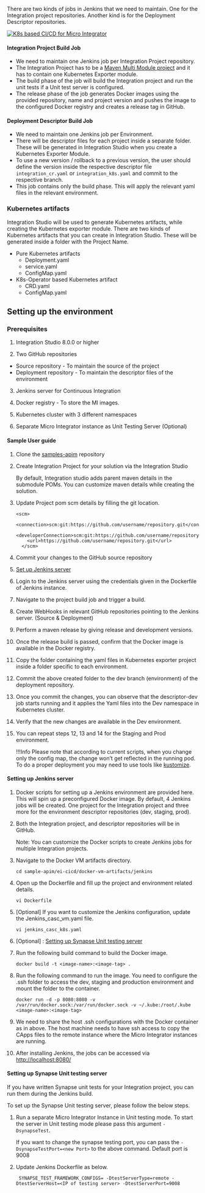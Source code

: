 There are two kinds of jobs in Jenkins that we need to maintain. One for the Integration project repositories. Another kind is for the Deployment Descriptor repositories. 

[![K8s based CI/CD for Micro Integrator]({{base_path}}/assets/img/deploy/mi-cicd-k8s.png)]({{base_path}}/assets/img/deploy/mi-cicd-k8s.png)

#### Integration Project Build Job
- We need to maintain one Jenkins job per Integration Project repository.
- The Integration Project has to be a [Maven Multi Module project]({{base_path}}/develop/create-integration-project/#maven-multi-module-projects) and it has to contain one Kubernetes Exporter module. 
- The build phase of the job will build the Integration project and run the unit tests if a Unit test server is configured.
- The release phase of the job generates Docker images using the provided repository, name and project version and pushes the image to the configured Docker registry and creates a release tag in GitHub.

#### Deployment Descriptor Build Job
- We need to maintain one Jenkins job per Environment.
- There will be descriptor files for each project inside a separate folder. These will be generated in Integration Studio when you create a Kubernetes Exporter Module.
- To use a new version / rollback to a previous version, the user should define the version inside the respective descriptor file `integration_cr.yaml` or `integration_k8s.yaml` and commit to the respective branch.
- This job contains only the build phase. This will apply the relevant yaml files in the relevant environment.

### Kubernetes artifacts
Integration Studio will be used to generate Kubernetes artifacts, while creating the Kubernetes exporter module. There are two kinds of Kubernetes artifacts that you can create in Integration Studio. 
These will be generated inside a folder with the Project Name.

*   Pure Kubernetes artifacts 
    *   Deployment.yaml
    *   service.yaml
    *   ConfigMap.yaml
*   K8s-Operator based Kubernetes artifact 
    *   CRD.yaml
    *   ConfigMap.yaml


## Setting up the environment

### Prerequisites

1. Integration Studio 8.0.0 or higher

2. Two GitHub repositories 

*   Source repository - To maintain the source of the project
*   Deployment repository - To maintain the descriptor files of the environment

3. Jenkins server for Continuous Integration

4. Docker registry - To store the MI images. 

5. Kubernetes cluster with 3 different namespaces

6. Separate Micro Integrator instance as Unit Testing Server (Optional)

#### Sample User guide

1. Clone the [samples-apim](https://github.com/wso2/samples-apim/) repository

2. Create Integration Project for your solution via the Integration Studio

	By default, Integration studio adds parent maven details in the submodule POMs. You can customize maven details while creating the solution.

3. Update Project pom scm details by filling the git location.
	
    ```
    <scm>
        <connection>scm:git:https://github.com/username/repository.git</connection>
        <developerConnection>scm:git:https://github.com/username/repository.git</developerConnection>
        <url>https://github.com/username/repository.git</url>
      </scm>
    ```
   
4. Commit your changes to the GitHub source repository
5. [Set up Jenkins server](#setting-up-jenkins-server)
6. Login to the Jenkins server using the credentials given in the Dockerfile of Jenkins instance.
7. Navigate to the project build job and trigger a build.
8. Create WebHooks in relevant GitHub repositories pointing to the Jenkins server. (Source & Deployment)
9. Perform a maven release by giving release and development versions.
10. Once the release build is passed, confirm that the Docker image is available in the Docker registry.
11. Copy the folder containing the yaml files in Kubernetes exporter project inside a folder specific to each environment.
12. Commit the above created folder to the dev branch (environment) of the deployment repository. 
13. Once you commit the changes, you can observe that the descriptor-dev job starts running and it applies the Yaml files into the Dev namespace in Kubernetes cluster.
14. Verify that the new changes are available in the Dev environment.
15. You can repeat steps 12, 13 and 14 for the Staging and Prod environment.

    !!!Info
        Please note that according to current scripts, when you change only the config map, the change won’t get reflected in the running pod. To do a proper deployment you may need to use tools like [kustomize](https://kubernetes.io/docs/tasks/manage-kubernetes-objects/kustomization/).

#### Setting up Jenkins server

1. Docker scripts for setting up a Jenkins environment are provided here. This will spin up a preconfigured Docker image. By default, 4 Jenkins jobs will be created. One project for the Integration project and three more for the environment descriptor repositories (dev, staging, prod). 

2. Both the Integration project, and descriptor repositories will be in GitHub.

    Note: You can customize the Docker scripts to create Jenkins jobs for multiple Integration projects.

3. Navigate to the Docker VM artifacts directory.
    
    `cd sample-apim/ei-cicd/docker-vm-artifacts/jenkins`

3. Open up the Dockerfile and fill up the project and environment related details.

    `vi Dockerfile`

4. [Optional] If you want to customize the Jenkins configuration, update the Jenkins_casc_vm.yaml file.

    `vi jenkins_casc_k8s.yaml`

5. [Optional] : [Setting up Synapse Unit testing server](#setting-up-synapse-unit-testing-server)

6. Run the following build command to build the Docker image.

    `docker build -t <image-name>:<image-tag> .`

7. Run the following command to run the image. You need to configure the .ssh folder to access the dev, staging and production environment and mount the folder to the container.

    `docker run -d -p 8080:8080 -v /var/run/docker.sock:/var/run/docker.sock -v ~/.kube:/root/.kube <image-name>:<image-tag>`

8. We need to share the host .ssh configurations with the Docker container as in above. The host machine needs to have ssh access to copy the CApps files to the remote instance where the Micro Integrator instances are running. 

9. After installing Jenkins, the jobs can be accessed via [http://localhost:8080/](http://localhost:8081/)

#### Setting up Synapse Unit testing server

If you have written Synapse unit tests for your Integration project, you can run them during the Jenkins build.

To set up the Synapse Unit testing server, please follow the below steps.


1. Run a separate Micro Integrator Instance in Unit testing mode. To start the server in Unit testing mode please pass this argument `-DsynapseTest`.

    If you want to change the synapse testing port, you can pass the `-DsynapseTestPort=<new Port>` to the above command. Default port is 9008

2. Update Jenkins Dockerfile as below.

        SYNAPSE_TEST_FRAMEWORK_CONFIGS= -DtestServerType=remote -DtestServerHost=<IP of testing server> -DtestServerPort=9008
